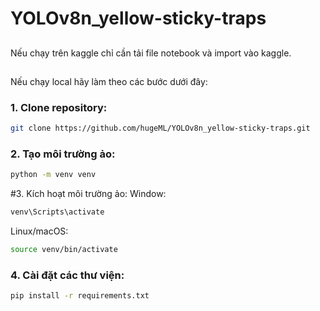 # YOLOv8n_yellow-sticky-traps
##
Nếu chạy trên kaggle chỉ cần tải file notebook và import vào kaggle.

## 
Nếu chạy local hãy làm theo các bước dưới đây:

### 1. Clone repository:
```bash
git clone https://github.com/hugeML/YOLOv8n_yellow-sticky-traps.git
```

### 2. Tạo môi trường ảo:
```bash
python -m venv venv
```

#3. Kích hoạt môi trường ảo:
Window:
```bash
venv\Scripts\activate
```

Linux/macOS:
```bash
source venv/bin/activate
```

### 4. Cài đặt các thư viện:
```bash
pip install -r requirements.txt
```




